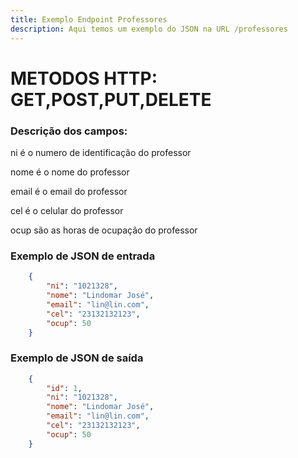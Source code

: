 ```yaml
---
title: Exemplo Endpoint Professores
description: Aqui temos um exemplo do JSON na URL /professores 
---
```

# METODOS HTTP: GET,POST,PUT,DELETE
### Descrição dos campos:

ni é o numero de identificação do professor

nome é o nome do professor

email é o email do professor

cel é o celular do professor

ocup são as horas de ocupação do professor
### Exemplo de JSON de entrada
```json    
    {
		"ni": "1021328",
		"nome": "Lindomar José",
		"email": "lin@lin.com",
		"cel": "23132132123",
		"ocup": 50
	}
```   
### Exemplo de JSON de saída
```json    
    {
		"id": 1,
		"ni": "1021328",
		"nome": "Lindomar José",
		"email": "lin@lin.com",
		"cel": "23132132123",
		"ocup": 50
	}
```    